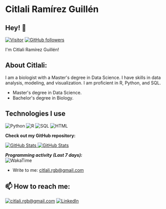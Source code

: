 # Citlali Ramírez Guillén

<!-- <h2 align='center'>Lakshmanan Meiyappan @ Laxmena</h2>
<p align='center'><b>Graduate Student at University of Illinois at Chicago</b></p> -->

<h2>Hey! 👋</h2>

[![Visitor](https://visitor-badge.laobi.icu/badge?page_id=Citlalirgb/Citlali)](https://github.com/Citlalirgb) [![GitHub followers](https://img.shields.io/github/followers/Citlalirgb.svg?style=social&label=Follow)](https://github.com/Citlalirgb?tab=followers)

I'm Citlali Ramírez Guillén!

<h2> About Citlali:</h2>
I am a biologist with a Master's degree in Data Science. I have skills in data analysis, modeling, and visualization. I am proficient in R, Python, and SQL.



- Master's degree in Data Science. 
- Bachelor's degree in Biology.

## Technologies I use

![Python](https://img.shields.io/badge/python-3670A0?style=for-the-badge&logo=python&logoColor=ffdd54) ![R](https://img.shields.io/badge/R-276DC3?style=for-the-badge&logo=r&logoColor=white) ![SQL](https://img.shields.io/badge/PHP-777BB4?style=for-the-badge&logo=php&logoColor=white) ![HTML](https://img.shields.io/badge/HTML5-E34F26?style=for-the-badge&logo=html5&logoColor=white)

__Check out my GitHub repository:__

<div>
  <p>
    <a href="https://github.com/Citlalirgb/R/blob/main/Análisis_Regresi%C3%B3n_Lineal.ipynb">
      <img src="https://github-readme-stats.vercel.app/api/pin/?username=laxmena&repo=PyCalendly" alt="GitHub Stats" />
    </a>
    <a href="https://github.com/laxmena/CloudOrg-Simulator">
      <img src="https://github-readme-stats.vercel.app/api/pin/?username=laxmena&repo=CloudOrg-Simulator" alt="GitHub Stats" />
    </a>
  </p>
</div>

<div>
  <b><em>Programming activity (Last 7 days):</em></b> <br/>
    <img src="https://github-readme-stats.vercel.app/api/wakatime?username=laxmena" alt="WakaTime" />
  </p>
</div>


- Write to me: [citlali.rgb@gmail.com](mailto:citlali.rgb@gmail.com)

<h2>📫 How to reach me:</h2>

<a href="mailto:citlali.rgb@gmail.com">![citlali.rgb@gmail.com](https://img.shields.io/badge/Gmail-D14836?style=for-the-badge&logo=gmail&logoColor=white)</a> <a href="https://www.linkedin.com/in/elsa-citlali-ram%C3%ADrez-guill%C3%A9n-6b18561ab/">![LinkedIn](https://img.shields.io/badge/LinkedIn-0077B5?style=for-the-badge&logo=linkedin&logoColor=white)</a>
